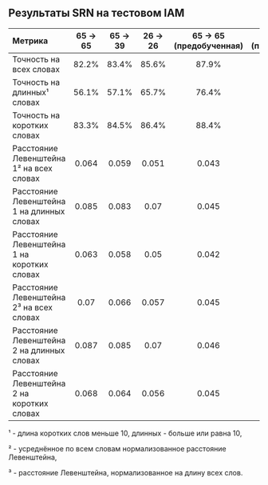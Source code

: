 ## Результаты SRN на тестовом IAM
| Метрика | 65 -> 65 | 65 -> 39 | 26 -> 26 | 65 -> 65 (предобученная) | 65 -> 39 (предобученная) | 26 -> 26 (предобученная) |
| :--- | :---: | :---: | :---: | :---: | :---: | :---: |
| Точность на всех словах | 82.2% | 83.4% | 85.6% | 87.9% | 89.2% | 90.4% |
| Точность на длинных&#x00B9; словах | 56.1% | 57.1% | 65.7% | 76.4% | 77.4% | 81.7% |
| Точность на коротких словах | 83.3% | 84.5% | 86.4% | 88.4% | 89.7% | 90.8% |
| Расстояние Левенштейна 1&#x00B2; на всех словах | 0.064 | 0.059 | 0.051 | 0.043 | 0.037 | 0.033 |
| Расстояние Левенштейна 1 на длинных словах | 0.085 | 0.083 | 0.07 | 0.045 | 0.043 | 0.033 |
| Расстояние Левенштейна 1 на коротких словах | 0.063 | 0.058 | 0.05 | 0.042 | 0.037 | 0.033 |
| Расстояние Левенштейна 2&#x00B3; на всех словах | 0.07 | 0.066 | 0.057 | 0.045 | 0.04 | 0.036 |
| Расстояние Левенштейна 2 на длинных словах | 0.087 | 0.085 | 0.07 | 0.046 | 0.044 | 0.033 |
| Расстояние Левенштейна 2 на коротких словах | 0.068 | 0.064 | 0.056 | 0.045 | 0.04 | 0.036 |

&#x00B9; - длина коротких слов меньше 10, длинных - больше или равна 10, 

&#x00B2; - усреднённое по всем словам нормализованное расстояние Левенштейна,

&#x00B3; - расстояние Левенштейна, нормализованное на длину всех слов.

